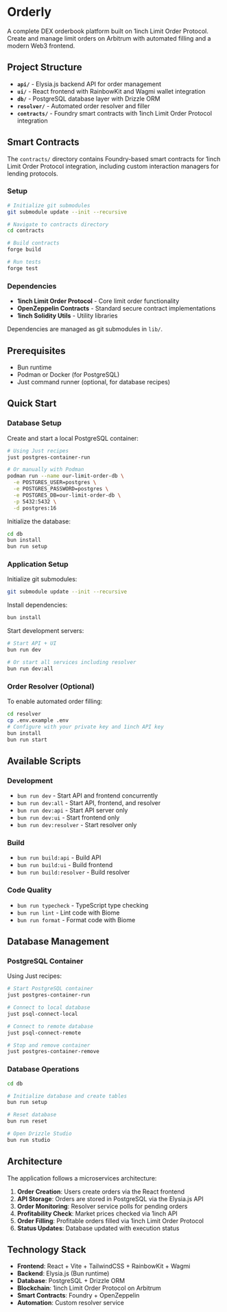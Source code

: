 # Orderly

A complete DEX orderbook platform built on 1inch Limit Order Protocol. Create and manage limit orders on Arbitrum with automated filling and a modern Web3 frontend.

## Project Structure

- **`api/`** - Elysia.js backend API for order management
- **`ui/`** - React frontend with RainbowKit and Wagmi wallet integration  
- **`db/`** - PostgreSQL database layer with Drizzle ORM
- **`resolver/`** - Automated order resolver and filler
- **`contracts/`** - Foundry smart contracts with 1inch Limit Order Protocol integration

## Smart Contracts

The `contracts/` directory contains Foundry-based smart contracts for 1inch Limit Order Protocol integration, including custom interaction managers for lending protocols.

### Setup

```bash
# Initialize git submodules
git submodule update --init --recursive

# Navigate to contracts directory
cd contracts

# Build contracts
forge build

# Run tests
forge test
```

### Dependencies

- **1inch Limit Order Protocol** - Core limit order functionality
- **OpenZeppelin Contracts** - Standard secure contract implementations  
- **1inch Solidity Utils** - Utility libraries

Dependencies are managed as git submodules in `lib/`.

## Prerequisites

- Bun runtime
- Podman or Docker (for PostgreSQL)
- Just command runner (optional, for database recipes)

## Quick Start

### Database Setup

Create and start a local PostgreSQL container:

```bash
# Using Just recipes
just postgres-container-run

# Or manually with Podman
podman run --name our-limit-order-db \
  -e POSTGRES_USER=postgres \
  -e POSTGRES_PASSWORD=postgres \
  -e POSTGRES_DB=our-limit-order-db \
  -p 5432:5432 \
  -d postgres:16
```

Initialize the database:

```bash
cd db
bun install
bun run setup
```

### Application Setup

Initialize git submodules:

```bash
git submodule update --init --recursive
```

Install dependencies:

```bash
bun install
```

Start development servers:

```bash
# Start API + UI
bun run dev

# Or start all services including resolver
bun run dev:all
```

### Order Resolver (Optional)

To enable automated order filling:

```bash
cd resolver
cp .env.example .env
# Configure with your private key and 1inch API key
bun install
bun run start
```

## Available Scripts

### Development

- `bun run dev` - Start API and frontend concurrently
- `bun run dev:all` - Start API, frontend, and resolver
- `bun run dev:api` - Start API server only
- `bun run dev:ui` - Start frontend only
- `bun run dev:resolver` - Start resolver only

### Build

- `bun run build:api` - Build API
- `bun run build:ui` - Build frontend  
- `bun run build:resolver` - Build resolver

### Code Quality

- `bun run typecheck` - TypeScript type checking
- `bun run lint` - Lint code with Biome
- `bun run format` - Format code with Biome

## Database Management

### PostgreSQL Container

Using Just recipes:

```bash
# Start PostgreSQL container
just postgres-container-run

# Connect to local database
just psql-connect-local

# Connect to remote database
just psql-connect-remote

# Stop and remove container
just postgres-container-remove
```

### Database Operations

```bash
cd db

# Initialize database and create tables
bun run setup

# Reset database
bun run reset

# Open Drizzle Studio
bun run studio
```

## Architecture

The application follows a microservices architecture:

1. **Order Creation**: Users create orders via the React frontend
2. **API Storage**: Orders are stored in PostgreSQL via the Elysia.js API
3. **Order Monitoring**: Resolver service polls for pending orders
4. **Profitability Check**: Market prices checked via 1inch API
5. **Order Filling**: Profitable orders filled via 1inch Limit Order Protocol
6. **Status Updates**: Database updated with execution status

## Technology Stack

- **Frontend**: React + Vite + TailwindCSS + RainbowKit + Wagmi
- **Backend**: Elysia.js (Bun runtime)
- **Database**: PostgreSQL + Drizzle ORM
- **Blockchain**: 1inch Limit Order Protocol on Arbitrum
- **Smart Contracts**: Foundry + OpenZeppelin
- **Automation**: Custom resolver service
